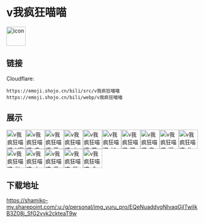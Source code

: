 # v我疯狂喵喵
<img src="https://emoji.shojo.cn/bili/src/v我疯狂喵喵/icon.png" width="50" height="50" alt="icon">

## 链接
Cloudflare:
```
https://emoji.shojo.cn/bili/src/v我疯狂喵喵
https://emoji.shojo.cn/bili/webp/v我疯狂喵喵
```
## 展示
<img src="https://emoji.shojo.cn/bili/src/v我疯狂喵喵/v我疯狂喵喵-V我50.png" width="50" height="50" alt="v我疯狂喵喵-V我50"><img src="https://emoji.shojo.cn/bili/src/v我疯狂喵喵/v我疯狂喵喵-疯狂周四.png" width="50" height="50" alt="v我疯狂喵喵-疯狂周四"><img src="https://emoji.shojo.cn/bili/src/v我疯狂喵喵/v我疯狂喵喵-干杯.png" width="50" height="50" alt="v我疯狂喵喵-干杯"><img src="https://emoji.shojo.cn/bili/src/v我疯狂喵喵/v我疯狂喵喵-方张.png" width="50" height="50" alt="v我疯狂喵喵-方张"><img src="https://emoji.shojo.cn/bili/src/v我疯狂喵喵/v我疯狂喵喵-花现你了.png" width="50" height="50" alt="v我疯狂喵喵-花现你了"><img src="https://emoji.shojo.cn/bili/src/v我疯狂喵喵/v我疯狂喵喵-加油.png" width="50" height="50" alt="v我疯狂喵喵-加油"><img src="https://emoji.shojo.cn/bili/src/v我疯狂喵喵/v我疯狂喵喵-辣哭辣.png" width="50" height="50" alt="v我疯狂喵喵-辣哭辣"><img src="https://emoji.shojo.cn/bili/src/v我疯狂喵喵/v我疯狂喵喵-来了来了.png" width="50" height="50" alt="v我疯狂喵喵-来了来了"><img src="https://emoji.shojo.cn/bili/src/v我疯狂喵喵/v我疯狂喵喵-泥好.png" width="50" height="50" alt="v我疯狂喵喵-泥好"><img src="https://emoji.shojo.cn/bili/src/v我疯狂喵喵/v我疯狂喵喵-牛堡.png" width="50" height="50" alt="v我疯狂喵喵-牛堡"><img src="https://emoji.shojo.cn/bili/src/v我疯狂喵喵/v我疯狂喵喵-挞挞开.png" width="50" height="50" alt="v我疯狂喵喵-挞挞开"><img src="https://emoji.shojo.cn/bili/src/v我疯狂喵喵/v我疯狂喵喵-太棒了.png" width="50" height="50" alt="v我疯狂喵喵-太棒了"><img src="https://emoji.shojo.cn/bili/src/v我疯狂喵喵/v我疯狂喵喵-玉玉了.png" width="50" height="50" alt="v我疯狂喵喵-玉玉了"><img src="https://emoji.shojo.cn/bili/src/v我疯狂喵喵/v我疯狂喵喵-早上好.png" width="50" height="50" alt="v我疯狂喵喵-早上好"><img src="https://emoji.shojo.cn/bili/src/v我疯狂喵喵/v我疯狂喵喵-今晚吃鸡.png" width="50" height="50" alt="v我疯狂喵喵-今晚吃鸡">

## 下载地址

https://shamiko-my.sharepoint.com/:u:/g/personal/img_yuru_pro/EQeNuaddygNIvaqGjlTwiIkB3Z08j_SfG2vvk2ckteaT9w
